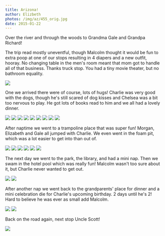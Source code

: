 ```yaml
---
title: Arizona!
author: Elizbeth
photos: /img/az/455_orig.jpg
date: 2015-01-22
---
```

Over the river and through the woods to Grandma Gale and Grandpa Richard!

The trip read mostly uneventful, though Malcolm thought it would be fun to extra poop at one of our stops resulting in 4 diapers and a new outfit, hooray<!-- more -->. No changing table in the men's room meant that mom got to handle all of that business. Thanks truck stop. You had a tiny movie theater, but no bathroom equality.

![](../img/az/947_orig.jpg)

One we arrived there were of course, lots of hugs! Charlie was very good with the dogs, though he's still scared of dog kisses and Chelsea was a bit too nervous to play. He got lots of books read to him and we all had a lovely dinner.

![](../img/az/167_orig.jpg)
![](../img/az/541_orig.jpg)
![](../img/az/484_orig.jpg)
![](../img/az/640_orig.jpg)
![](../img/az/234_orig.jpg)
![](../img/az/560_orig.jpg)
![](../img/az/127_orig.jpg)
![](../img/az/515_orig.jpg)
![](../img/az/595_orig.jpg)

After naptime we went to a trampoline place that was super fun! Morgan, Elizabeth and Gale all jumped with Charlie. We even went in the foam pit, which was a lot easier to get into than out of.

![](../img/az/55_orig.jpg)
![](../img/az/161_orig.jpg)
![](../img/az/384_orig.jpg)
![](../img/az/72_orig.jpg)
![](../img/az/513_orig.jpg)
![](../img/az/598_orig.jpg)

The next day we went to the park, the library, and had a mini nap. Then we swam in the hotel pool which was really fun! Malcolm wasn't too sure about it, but Charlie never wanted to get out.

![](../img/az/584_orig.jpg)
![](../img/az/224_orig.jpg)

After another nap we went back to the grandparents' place for dinner and a mini celebration die for Charlie's upcoming birthday. 2 days until he's 2! Hard to believe he was ever as small add Malcolm.

![](../img/az/107_orig.jpg)
![](../img/az/975_orig.jpg)

Back on the road again, next stop Uncle Scott!

![](../img/az/image-26.png)
